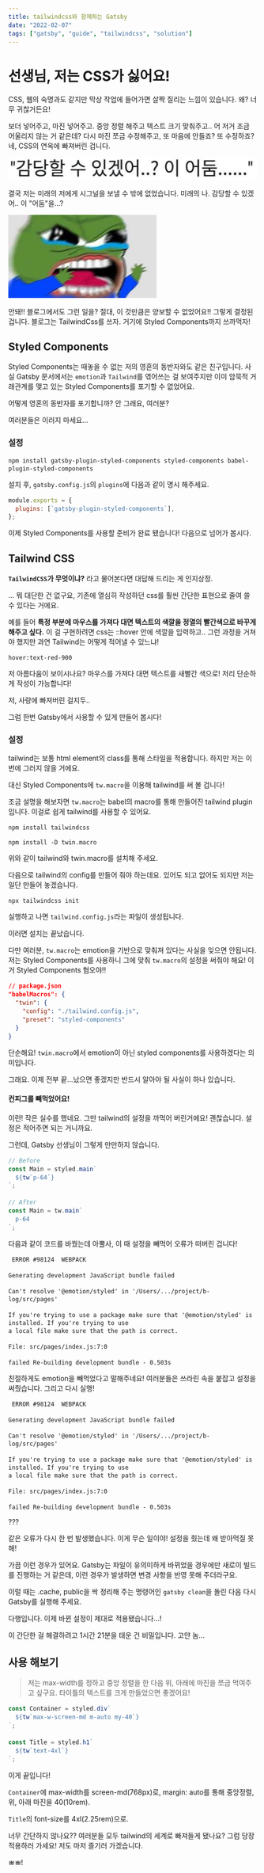 ```yaml
---
title: tailwindcss와 함께하는 Gatsby
date: "2022-02-07"
tags: ["gatsby", "guide", "tailwindcss", "solution"]
---
```


# 선생님, 저는 CSS가 싫어요!

CSS, 웹의 숙명과도 같지만 막상 작업에 들어가면 살짝 질리는 느낌이 있습니다. 왜? 너무 귀찮거든요!

보더 넣어주고, 마진 넣어주고. 중앙 정렬 해주고 텍스트 크기 맞춰주고.. 어 저거 조금 어울리지 않는 거 같은데?
다시 마진 쪼금 수정해주고, 또 마음에 안들죠? 또 수정하죠? 네, CSS의 연옥에 빠져버린 겁니다.

![GATSBY_EMPTY_ALT](2022-02-06-23-17-49.png)

결국 저는 미래의 저에게 시그널을 보낼 수 밖에 없었습니다. 미래의 나. 감당할 수 있겠어.. 이 "어둠"을...?

![](2022-02-06-23-50-02.png)

안돼!! 블로그에서도 그런 일을? 절대, 이 것만큼은 양보할 수 없었어요!!
그렇게 결정된 겁니다. 블로그는 TailwindCss를 쓰자. 거기에 Styled Components까지 쓰까먹자!

## Styled Components

Styled Components는 때놓을 수 없는 저의 영혼의 동반자와도 같은 친구입니다.
사실 Gatsby 문서에서는 `emotion`과 `Tailwind`를 엮어쓰는 걸 보여주지만 이미 암묵적 거래관계를 맺고 있는 Styled Components를 포기할 수 없었어요.

어떻게 영혼의 동반자를 포기합니까? 안 그래요, 여러분?

여러분들은 이러지 마세요...

### 설정

```shell
npm install gatsby-plugin-styled-components styled-components babel-plugin-styled-components
```

설치 후, `gatsby.config.js`의 `plugins`에 다음과 같이 명시 해주세요.

```js
module.exports = {
  plugins: [`gatsby-plugin-styled-components`],
};
```

이제 Styled Components를 사용할 준비가 완료 됐습니다! 다음으로 넘어가 봅시다.

## Tailwind CSS

**`TailwindCSS`가 무엇이냐?** 라고 물어본다면 대답해 드리는 게 인지상정.

... 뭐 대단한 건 없구요, 기존에 열심히 작성하던 css를 훨씬 간단한 표현으로 줄여 쓸 수 있다는 거에요.

예를 들어 **특정 부분에 마우스를 가져다 대면 텍스트의 색깔을 정열의 빨간색으로 바꾸게 해주고 싶다.**
이 걸 구현하려면 css는 ::hover 안에 색깔을 입력하고.. 그런 과정을 거쳐야 했지만 과연 Tailwind는 어떻게 적어낼 수 있느냐!

```plain
hover:text-red-900
```

저 아름다움이 보이시나요? 마우스를 가져다 대면 텍스트를 새빨간 색으로! 저리 단순하게 작성이 가능합니다!

저, 사랑에 빠져버린 걸지두..

그럼 한번 Gatsby에서 사용할 수 있게 만들어 봅시다!

### 설정

tailwind는 보통 html element의 class를 통해 스타일을 적용합니다. 하지만 저는 이번에 그러지 않을 거에요.

대신 Styled Components에 `tw.macro`을 이용해 tailwind를 써 볼 겁니다!

조금 설명을 해보자면 `tw.macro`는 babel의 macro를 통해 만들어진 tailwind plugin 입니다. 이걸로 쉽게 tailwind를 사용할 수 있어요.

```shell
npm install tailwindcss
```

```shell
npm install -D twin.macro
```

위와 같이 tailwind와 twin.macro를 설치해 주세요.

다음으로 tailwind의 config를 만들어 줘야 하는데요. 있어도 되고 없어도 되지만 저는 일단 만들어 놓겠습니다.

```shell
npx tailwindcss init
```

실행하고 나면 `tailwind.config.js`라는 파일이 생성됩니다.

이러면 설치는 끝났습니다.

다만 여러분, `tw.macro`는 emotion을 기반으로 맞춰져 있다는 사실을 잊으면 안됩니다.
저는 Styled Components를 사용하니 그에 맞춰 `tw.macro`의 설정을 써줘야 해요! 이거 Styled Components 혐오야!!

```json
// package.json
"babelMacros": {
  "twin": {
    "config": "./tailwind.config.js",
    "preset": "styled-components"
  }
}
```

단순해요! `twin.macro`에서 emotion이 아닌 styled components를 사용하겠다는 의미입니다.

그래요. 이제 전부 끝...났으면 좋겠지만 반드시 알아야 될 사실이 하나 있습니다.

#### 컨피그를 빼먹었어요!

이런! 작은 실수를 했네요. 그만 tailwind의 설정을 까먹어 버린거에요! 괜찮습니다. 설정은 적어주면 되는 거니까요.

그런데, Gatsby 선생님이 그렇게 만만하지 않습니다.

```js
// Before
const Main = styled.main`
  ${tw`p-64`}
`;

// After
const Main = tw.main`
  p-64
`;
```

다음과 같이 코드를 바꿨는데 아뿔사, 이 때 설정을 빼먹어 오류가 떠버린 겁니다!

```
 ERROR #98124  WEBPACK

Generating development JavaScript bundle failed

Can't resolve '@emotion/styled' in '/Users/.../project/b-log/src/pages'

If you're trying to use a package make sure that '@emotion/styled' is installed. If you're trying to use
a local file make sure that the path is correct.

File: src/pages/index.js:7:0

failed Re-building development bundle - 0.503s
```

친절하게도 emotion을 빼먹었다고 말해주네요! 여러분들은 쓰라린 속을 붙잡고 설정을 써줬습니다. 그리고 다시 실행!

```
 ERROR #98124  WEBPACK

Generating development JavaScript bundle failed

Can't resolve '@emotion/styled' in '/Users/.../project/b-log/src/pages'

If you're trying to use a package make sure that '@emotion/styled' is installed. If you're trying to use
a local file make sure that the path is correct.

File: src/pages/index.js:7:0

failed Re-building development bundle - 0.503s
```

???

같은 오류가 다시 한 번 발생했습니다. 이게 무슨 일이야! 설정을 줬는데 왜 받아먹질 못해!

가끔 이런 경우가 있어요. Gatsby는 파일이 유의미하게 바뀌었을 경우에만 새로이 빌드를 진행하는 거 같은데,
이런 경우가 발생하면 변경 사항을 반영 못해 주더라구요.

이럴 때는 .cache, public을 싹 정리해 주는 명령어인 `gatsby clean`을 돌린 다음 다시 Gatsby를 실행해 주세요.

다행입니다. 이제 바뀐 설정이 제대로 적용됐습니다...!

이 간단한 걸 해결하려고 1시간 21분을 태운 건 비밀입니다. 고얀 놈...

## 사용 해보기

> 저는 max-width를 정하고 중앙 정렬을 한 다음 위, 아래에 마진을 쪼금 먹여주고 싶구요. 타이틀의 텍스트를 크게 만들었으면 좋겠어요!

```js
const Container = styled.div`
  ${tw`max-w-screen-md m-auto my-40`}
`;

const Title = styled.h1`
  ${tw`text-4xl`}
`;
```

이게 끝입니다!

`Container`에 max-width를 screen-md(768px)로, margin: auto를 통해 중앙정렬, 위, 아래 마진을 40(10rem).

`Title`의 font-size를 4xl(2.25rem)으로.

너무 간단하지 않나요?? 여러분들 모두 tailwind의 세계로 빠져들게 됐나요? 그럼 당장 적용하러 가세요! 저도 마저 즐기러 가겠습니다.

ㅃㅃ!
